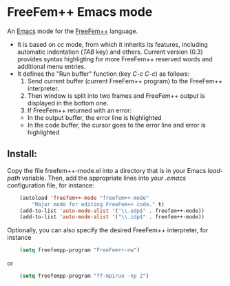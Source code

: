 # FreeFem++ Emacs mode

An [Emacs](http://www.gnu.org/software/emacs) mode for the
[FreeFem++](http://www.freefem.org/ff++/) language.

- It is based on *cc* mode, from which it inherits its features,
  including automatic indentation (*TAB* key) and others. Current
  version (0.3) provides syntax highligting for more FreeFem++
  reserved words and additional menu entries.
- It defines the "Run buffer" function (key *C-c C-c*) as follows:
  1. Send current buffer (current FreeFem++ program) to the FreeFem++ interpreter.
  2. Then window is split into two frames and FreeFem++ output is displayed in the bottom one.
  3. If FreeFem++ returned with an error:
    - In the output buffer, the error line is highlighted
    - In the code buffer, the cursor goes to the error line and error
       is highlighted

Install:
--------

Copy the file freefem++-mode.el into a directory that is in your Emacs
*load-path* variable. Then, add the appropriate lines into your *.emacs*
configuration file, for instance:

```lisp
	(autoload 'freefem++-mode "freefem++-mode"
		"Major mode for editing FreeFem++ code." t)
	(add-to-list 'auto-mode-alist '("\\.edp$" . freefem++-mode))
	(add-to-list 'auto-mode-alist '("\\.idp$" . freefem++-mode))
```

Optionally, you can also specify the desired FreeFem++ interpreter,
for instance

```lisp
	(setq freefempp-program "FreeFem++-nw")
```
or
```lisp
	(setq freefempp-program "ff-mpirun -np 2")
```

<!--
Local Variables: 
mode: Markdown
ispell-local-dictionary: "english"
End:
-->
